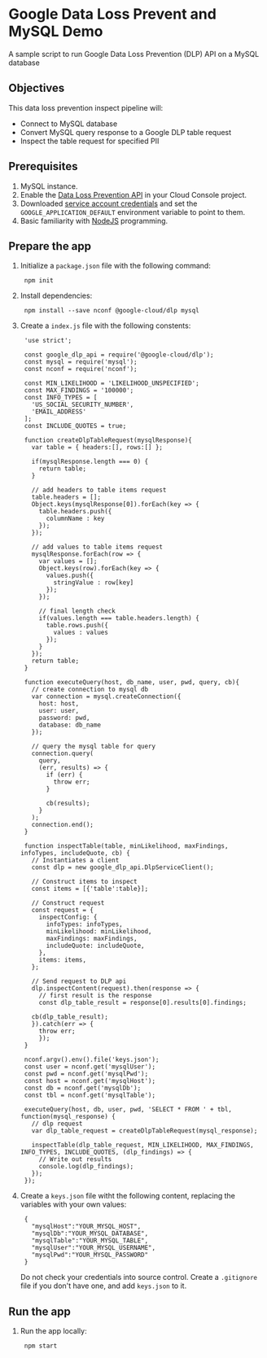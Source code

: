 # Google Data Loss Prevent and MySQL Demo
A sample script to run Google Data Loss Prevention (DLP) API on a MySQL database


## Objectives
This data loss prevention inspect pipeline will:
* Connect to MySQL database
* Convert MySQL query response to a Google DLP table request
* Inspect the table request for specified PII


## Prerequisites

1. MySQL instance.
1. Enable the [Data Loss Prevention API][dlp-api] in your Cloud Console project.
1. Downloaded [service account credentials][service-account] and set the
  `GOOGLE_APPLICATION_DEFAULT` environment variable to point to them.
1. Basic familiarity with [NodeJS][nodejs] programming.

[dlp-api]: https://console.cloud.google.com/apis/api/dlp.googleapis.com/overview?project=_
[service-account]: https://console.cloud.google.com/apis/credentials?project=_
[nodejs]: https://nodejs.org/


## Prepare the app

1. Initialize a `package.json` file with the following command:

        npm init

1. Install dependencies:

        npm install --save nconf @google-cloud/dlp mysql
        
1. Create a `index.js` file with the following constents:

        'use strict';
        
        const google_dlp_api = require('@google-cloud/dlp');
        const mysql = require('mysql');
        const nconf = require('nconf');

        const MIN_LIKELIHOOD = 'LIKELIHOOD_UNSPECIFIED';
        const MAX_FINDINGS = '100000';
        const INFO_TYPES = [
          'US_SOCIAL_SECURITY_NUMBER',
          'EMAIL_ADDRESS'
        ];
        const INCLUDE_QUOTES = true;

        function createDlpTableRequest(mysqlResponse){
          var table = { headers:[], rows:[] };

          if(mysqlResponse.length === 0) {
            return table;
          }

          // add headers to table items request
          table.headers = [];
          Object.keys(mysqlResponse[0]).forEach(key => {
            table.headers.push({
              columnName : key
            });
          });

          // add values to table items request
          mysqlResponse.forEach(row => {
            var values = [];
            Object.keys(row).forEach(key => {
              values.push({
                stringValue : row[key]
              });
            });

            // final length check
            if(values.length === table.headers.length) {
              table.rows.push({
                values : values
              });
            }
          });
          return table;
        }

        function executeQuery(host, db_name, user, pwd, query, cb){
          // create connection to mysql db  
          var connection = mysql.createConnection({
            host: host,
            user: user,
            password: pwd,
            database: db_name
          });

          // query the mysql table for query
          connection.query(
            query,
            (err, results) => {
              if (err) {
                throw err;
              }

              cb(results);
            }
          );
          connection.end();
        }

        function inspectTable(table, minLikelihood, maxFindings, infoTypes, includeQuote, cb) {
          // Instantiates a client
          const dlp = new google_dlp_api.DlpServiceClient();

          // Construct items to inspect
          const items = [{'table':table}];

          // Construct request
          const request = {
            inspectConfig: {
              infoTypes: infoTypes,
              minLikelihood: minLikelihood,
              maxFindings: maxFindings,
              includeQuote: includeQuote,
            },
            items: items,
          };

          // Send request to DLP api
          dlp.inspectContent(request).then(response => {
            // first result is the response
            const dlp_table_result = response[0].results[0].findings;

          cb(dlp_table_result);
          }).catch(err => {
            throw err;
            });
        }

        nconf.argv().env().file('keys.json');
        const user = nconf.get('mysqlUser');
        const pwd = nconf.get('mysqlPwd');
        const host = nconf.get('mysqlHost');
        const db = nconf.get('mysqlDb');
        const tbl = nconf.get('mysqlTable');

        executeQuery(host, db, user, pwd, 'SELECT * FROM ' + tbl, function(mysql_response) {
          // dlp request
          var dlp_table_request = createDlpTableRequest(mysql_response);

          inspectTable(dlp_table_request, MIN_LIKELIHOOD, MAX_FINDINGS, INFO_TYPES, INCLUDE_QUOTES, (dlp_findings) => {
            // Write out results
            console.log(dlp_findings);
          });
        });
        
1. Create a `keys.json` file witht the following content, replacing the variables with your own values:

        {
          "mysqlHost":"YOUR_MYSQL_HOST",
          "mysqlDb":"YOUR_MYSQL_DATABASE",
          "mysqlTable":"YOUR_MYSQL_TABLE",
          "mysqlUser":"YOUR_MYSQL_USERNAME",
          "mysqlPwd":"YOUR_MYSQL_PASSWORD"
        }
   Do not check your credentials into source control. Create a `.gitignore` file if you don't have one, and add `keys.json` to it.
   
   
## Run the app
1. Run the app locally:

        npm start
